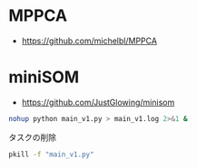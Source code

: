 # MPPCA

- https://github.com/michelbl/MPPCA

# miniSOM

- https://github.com/JustGlowing/minisom

```bash
nohup python main_v1.py > main_v1.log 2>&1 &
```

タスクの削除

```bash
pkill -f "main_v1.py"
```
